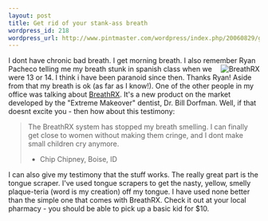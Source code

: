 ```yaml
--- 
layout: post
title: Get rid of your stank-ass breath
wordpress_id: 218
wordpress_url: http://www.pintmaster.com/wordpress/index.php/20060829/get-rid-of-your-stank-ass-breath/
---
```

I dont have chronic bad breath. I get morning breath. I also remember Ryan Pacheco telling me my breath stunk in spanish class<a title="BreathRX" class="imagelink" href="http://www.pintmaster.com/wordpress/wp-content/uploads/2006/08/photo-78.jpg"><img align="right" alt="BreathRX" id="image217" title="BreathRX" src="http://www.pintmaster.com/wordpress/wp-content/uploads/2006/08/photo-78.thumbnail.jpg" /></a> when we were 13 or 14. I think i have been paranoid since then. Thanks Ryan! Aside from that my breath is ok (as far as I know!). One of the other people in my office was talking about <a href="http://breathrx.com">BreathRX</a>. It's a new product on the market developed by the "Extreme Makeover" dentist, Dr. Bill Dorfman. Well, if that doesnt excite you - then how about this testimony:
<blockquote>The BreathRX system has stopped my breath smelling. I can finally get close to women without making them cringe, and I dont make small children cry anymore.

- Chip Chipney, Boise, ID</blockquote>
<!--adsense#small-->
I can also give my testimony that the stuff works. The really great part is the tongue scraper. I've used tongue scrapers to get the nasty, yellow, smelly plaque-teria (word is my creation) off my tongue. I have used none better than the simple one that comes with BreathRX. Check it out at your local pharmacy - you should be able to pick up a basic kid for $10.
<blockquote />
